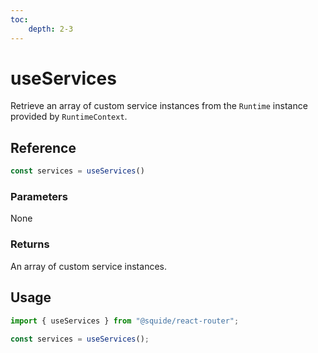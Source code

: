 ```yaml
---
toc:
    depth: 2-3
---
```


# useServices

Retrieve an array of custom service instances from the `Runtime` instance provided by `RuntimeContext`.

## Reference

```ts
const services = useServices()
```

### Parameters

None

### Returns

An array of custom service instances.

## Usage

```ts
import { useServices } from "@squide/react-router";
 
const services = useServices();
```
